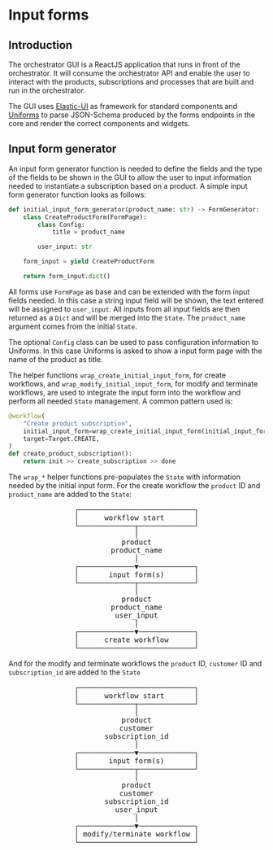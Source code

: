# Input forms

## Introduction

The orchestrator GUI is a ReactJS application that runs in front of the
orchestrator. It will consume the orchestrator API and enable the user to
interact with the products, subscriptions and processes that are built and run
in the orchestrator.

The GUI uses [Elastic-UI](https://elastic.github.io/eui/#/) as framework for
standard components and [Uniforms](https://uniforms.tools/) to parse
JSON-Schema produced by the forms endpoints in the core and render the correct
components and widgets.

## Input form generator

An input form generator function is needed to define the fields and the type of
the fields to be shown in the GUI to allow the user to input information needed
to instantiate a subscription based on a product. A simple input form generator
function looks as follows:

```python
def initial_input_form_generator(product_name: str) -> FormGenerator:
    class CreateProductForm(FormPage):
        class Config:
            title = product_name

        user_input: str

    form_input = yield CreateProductForm

    return form_input.dict()
```

All forms use `FormPage` as base and can be extended with the form input fields
needed. In this case a string input field will be shown, the text entered will
be assigned to `user_input`. All inputs from all input fields are then returned
as a `Dict` and will be merged into the `State`. The `product_name` argument
comes from the initial `State`.

The optional `Config` class can be used to pass configuration information to
Uniforms. In this case Uniforms is asked to show a input form page with the
name of the product as title.

The helper functions `wrap_create_initial_input_form`, for create workflows,
and `wrap_modify_initial_input_form`, for modify and terminate workflows, are
used to integrate the input form into the workflow and perform all needed
`State` management. A common pattern used is:

```python
@workflow(
    "Create product subscription",
    initial_input_form=wrap_create_initial_input_form(initial_input_form_generator),
    target=Target.CREATE,
)
def create_product_subscription():
    return init >> create_subscription >> done
```


The `wrap_*` helper functions pre-populates the `State` with information needed
by the initial input form. For the create workflow the `product` ID and
`product_name` are added to the `State`:

<pre style="text-align:center">
┌───────────────────────────┐
│      workflow start       │
└─────────────┬─────────────┘
│
product
product_name
│
┌─────────────▼─────────────┐
│       input form(s)       │
└─────────────┬─────────────┘
│
product
product_name
user_input
│
┌─────────────▼─────────────┐
│      create workflow      │
└───────────────────────────┘
</pre>

And for the modify and terminate workflows the `product` ID, `customer`
ID and
`subscription_id` are added to the `State`

<pre style="text-align:center">
┌───────────────────────────┐
│      workflow start       │
└─────────────┬─────────────┘
│
product
customer
subscription_id
│
┌─────────────▼─────────────┐
│       input form(s)       │
└─────────────┬─────────────┘
│
product
customer
subscription_id
user_input
│
┌─────────────▼─────────────┐
│ modify/terminate workflow │
└───────────────────────────┘
</pre>

